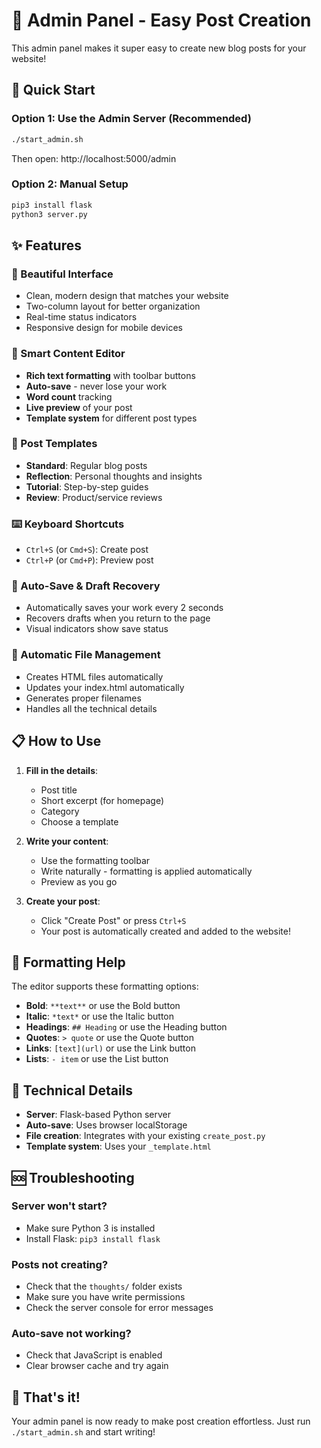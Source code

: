 # 📝 Admin Panel - Easy Post Creation

This admin panel makes it super easy to create new blog posts for your website!

## 🚀 Quick Start

### Option 1: Use the Admin Server (Recommended)
```bash
./start_admin.sh
```
Then open: http://localhost:5000/admin

### Option 2: Manual Setup
```bash
pip3 install flask
python3 server.py
```

## ✨ Features

### 🎨 Beautiful Interface
- Clean, modern design that matches your website
- Two-column layout for better organization
- Real-time status indicators
- Responsive design for mobile devices

### 📝 Smart Content Editor
- **Rich text formatting** with toolbar buttons
- **Auto-save** - never lose your work
- **Word count** tracking
- **Live preview** of your post
- **Template system** for different post types

### 🎯 Post Templates
- **Standard**: Regular blog posts
- **Reflection**: Personal thoughts and insights
- **Tutorial**: Step-by-step guides
- **Review**: Product/service reviews

### ⌨️ Keyboard Shortcuts
- `Ctrl+S` (or `Cmd+S`): Create post
- `Ctrl+P` (or `Cmd+P`): Preview post

### 💾 Auto-Save & Draft Recovery
- Automatically saves your work every 2 seconds
- Recovers drafts when you return to the page
- Visual indicators show save status

### 🔧 Automatic File Management
- Creates HTML files automatically
- Updates your index.html automatically
- Generates proper filenames
- Handles all the technical details

## 📋 How to Use

1. **Fill in the details**:
   - Post title
   - Short excerpt (for homepage)
   - Category
   - Choose a template

2. **Write your content**:
   - Use the formatting toolbar
   - Write naturally - formatting is applied automatically
   - Preview as you go

3. **Create your post**:
   - Click "Create Post" or press `Ctrl+S`
   - Your post is automatically created and added to the website!

## 🎨 Formatting Help

The editor supports these formatting options:

- **Bold**: `**text**` or use the Bold button
- **Italic**: `*text*` or use the Italic button
- **Headings**: `## Heading` or use the Heading button
- **Quotes**: `> quote` or use the Quote button
- **Links**: `[text](url)` or use the Link button
- **Lists**: `- item` or use the List button

## 🔧 Technical Details

- **Server**: Flask-based Python server
- **Auto-save**: Uses browser localStorage
- **File creation**: Integrates with your existing `create_post.py`
- **Template system**: Uses your `_template.html`

## 🆘 Troubleshooting

### Server won't start?
- Make sure Python 3 is installed
- Install Flask: `pip3 install flask`

### Posts not creating?
- Check that the `thoughts/` folder exists
- Make sure you have write permissions
- Check the server console for error messages

### Auto-save not working?
- Check that JavaScript is enabled
- Clear browser cache and try again

## 🎉 That's it!

Your admin panel is now ready to make post creation effortless. Just run `./start_admin.sh` and start writing!

